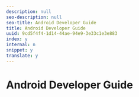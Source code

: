 ```yaml
---
description: null
seo-description: null
seo-title: Android Developer Guide
title: Android Developer Guide
uuid: 9cd5f4f4-1d14-44ae-94e9-3e33c1e3e883
index: y
internal: n
snippet: y
translate: y
---
```


# Android Developer Guide



